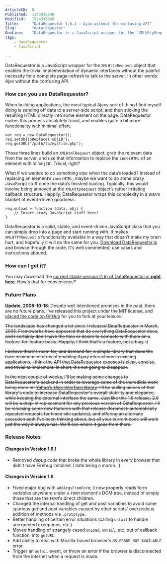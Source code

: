```yaml
---
ArticleID:  8
Published:  1143836640
Modified:   1224336849
Title:      "DataRequestor 1.6.1 — Ajax without the confusing API"
Slug:       "datarequestor"
OneLine:    "DataRequestor is a JavaScript wrapper for the `XMLHttpRequest` object that enables the trivial implementation of dynamic interfaces without the painful necessity for a complete page-refresh to talk to the server. It's Ajax without the confusing API."
Tags:       
    - DataRequestor
    - JavaScript

...
```

DataRequestor is a JavaScript wrapper for the `XMLHttpRequest` object that enables the trivial implementation of dynamic interfaces without the painful necessity for a complete page-refresh to talk to the server. In other words: Ajax without the confusing API.

### How can you use DataRequestor? ###

When building applications, the most typical Ajaxy sort of thing I find myself doing is sending off data to a server-side script, and then sticking the resulting HTML directly into some element on the page. DataRequestor makes this process absolutely trivial, and enables quite a bit more functionality with minimal effort.

    var req = new DataRequestor();
    req.setObjToReplace('objID');
    req.getURL('/path/to/my/file.php');

Those three lines build an `XMLHtmlRequest` object, grab the relevant data from the server, and use that information to replace the `innerHTML` of an element with id '`objID`'. Trivial, right?

What if we wanted to do something else when the data’s loaded? Instead of replacing an element’s `innerHTML`, maybe we want to do some crazy JavaScript stuff once the data’s finished loading. Typically, this would involve being annoyed at the `XMLHttpRequest` object’s rather irritating callback structure. Happily, DataRequestor wraps this complexity in a warm blanket of event-driven goodness:

    req.onload = function (data, obj) {
        // Insert crazy JavaScript stuff here!
    }

DataRequestor is a solid, stable, and event-driven JavaScript class that you can simply drop into a page and start running with. It makes `XMLHTTPRequest`'s functionality available in a way that doesn’t make my brain hurt, and hopefully it will do the same for you.  [Download DataRequestor.js][datarequestor] and browse through the code.  It's well commented; use cases and instructions abound.

### How can I get it? ###

You may download the [current stable version (1.6) of DataRequestor.js **right here**][download].  How's that for convenience?

### Future Plans ###

__Update, 2008-10-18__: Despite well intentioned promises in the past, there are no future plans.  I've released this project under the MIT license, and [placed the code on GitHub][github] for you to fork at your leisure.

<del style="text-decoration: line-through;">The landscape has changed a lot since I released DataRequestor in March, 2005.  Frameworks have appeared that do everything DataRequestor does, and I certainly don't have the time or desire to compete with them on a feature-for-feature basis.  Happily, I think that's a feature, not a bug.  :)</del>

<del style="text-decoration: line-through;">I believe there's room for, and demand for, a simple library that does the bare minimum in terms of enabling Ajaxy interactions in existing applications.  I think the API that DataRequestor exposes is clear, concise, and trivial to implement.  In short, it's not going to disappear.</del>

<del style="text-decoration: line-through;">In the next couple of weeks, I'll be making some changes to DataRequestor's backend in order to leverage some of the incredible work being done on [Yahoo's User Interface library][yui].  I'll be pulling pieces of that library's code to increase DataRequestor's overall stability and elegance, while keeping the external interface the same.  Just like this 1.6 release, 2.0 will be a drop-in replacement for any previous version of DataRequestor.  I'll be releasing some new features with that release (foremost: automatically repeated requests for timed site updates), and offering an alternate execution path I've been thinking about, but all your current code will work just the way it always has.  We'll see where it goes from there.</del>

[github]: http://github.com/mikewest/datarequestor/tree/master

### Release Notes ###

#### Changes in Version 1.6.1 ####
*   Removed _debug code_ that broke the whole library in every browser that didn't have Firebug installed.  I hate being a moron.  :)

#### Changes in Version 1.6 ####
*   Fixed major bug with `addArgsFromForm`; it now properly reads form variables anywhere under a `FORM` element's DOM tree, instead of simply those that are the `FORM`'s direct children.
*   Changed the internal handling of get and post variables to avoid some spurious get and post variables caused by other scripts' overzealous addition of methods via `.prototype`.
*   Better handling of certain error situations (calling `onfail` to handle unexpected exceptions, etc.)
*   Moved handling of strangely cased `onLoad`, `onFail`, etc. out of callback function, into `getURL`.
*   Add ability to deal with Mozilla-based browser's `NS_ERROR_NOT_AVAILABLE` error.
*   Trigger an `onfail` event, or throw an error if the browser is disconnected from the internet when a request is made.

[datarequestor]: http://mikewest.org/archive/datarequestor/
[download]: http://github.com/mikewest/datarequestor/tree/master
[yui]: http://developer.yahoo.com/yui/